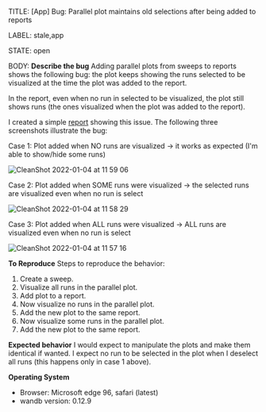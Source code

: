 TITLE:
[App] Bug: Parallel plot maintains old selections after being added to reports

LABEL:
stale,app

STATE:
open

BODY:
**Describe the bug**
Adding parallel plots from sweeps to reports shows the following bug: the plot keeps showing the runs selected to be visualized at the time the plot was added to the report.

In the report, even when no run in selected to be visualized, the plot still shows runs (the ones visualized when the plot was added to the report).

I created a simple [report](https://wandb.ai/andreimargeloiu/low-data/reports/Bug-panels-in-reports--VmlldzoxNDAxOTYy/edit) showing this issue. The following three screenshots illustrate the bug:

Case 1: Plot added when NO runs are visualized -> it works as expected (I'm able to show/hide some runs)

![CleanShot 2022-01-04 at 11 59 06](https://user-images.githubusercontent.com/18227298/148042054-f54aba02-370d-4828-bc9b-d397dbadacda.png)


Case 2: Plot added when SOME runs were visualized -> the selected runs are visualized even when no run is select

![CleanShot 2022-01-04 at 11 58 29](https://user-images.githubusercontent.com/18227298/148041981-bc72002f-f283-414a-9187-10932c7bd405.png)

Case 3: Plot added when ALL runs were visualized -> ALL runs are visualized even when no run is select

![CleanShot 2022-01-04 at 11 57 16](https://user-images.githubusercontent.com/18227298/148041861-45bdc9e6-3aea-4c33-84ef-c6eeff205980.png)


**To Reproduce**
Steps to reproduce the behavior:
1. Create a sweep.
2. Visualize all runs in the parallel plot.
3. Add plot to a report.
4. Now visualize no runs in the parallel plot.
5. Add the new plot to the same report.
6. Now visualize some runs in the parallel plot.
7. Add the new plot to the same report.

**Expected behavior**
I would expect to manipulate the plots and make them identical if wanted. I expect no run to be selected in the plot when I deselect all runs (this happens only in case 1 above).

**Operating System**
 - Browser: Microsoft edge 96, safari (latest)
 - wandb version: 0.12.9


